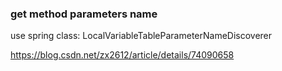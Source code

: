 
### get method parameters name

use spring class: LocalVariableTableParameterNameDiscoverer

https://blog.csdn.net/zx2612/article/details/74090658